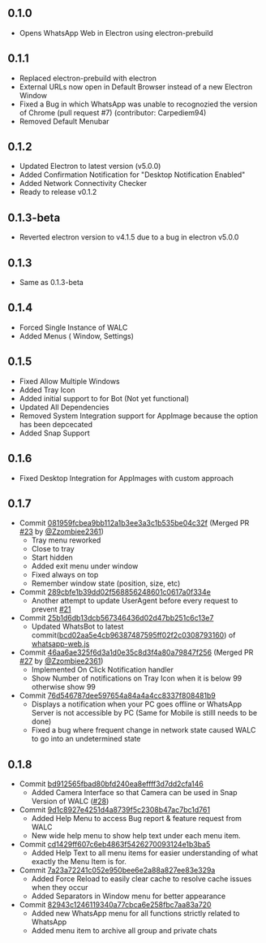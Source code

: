 ## 0.1.0
- Opens WhatsApp Web in Electron using electron-prebuild
## 0.1.1
- Replaced electron-prebuild with electron
- External URLs now open in Default Browser instead of a new Electron Window
- Fixed a Bug in which WhatsApp was unable to recognozied the version of Chrome (pull request #7) (contributor: Carpediem94)
- Removed Default Menubar
## 0.1.2
- Updated Electron to latest version (v5.0.0)
- Added Confirmation Notification for "Desktop Notification Enabled"
- Added Network Connectivity Checker
- Ready to release v0.1.2
## 0.1.3-beta
- Reverted electron version to v4.1.5 due to a bug in electron v5.0.0
## 0.1.3
- Same as 0.1.3-beta
## 0.1.4
- Forced Single Instance of WALC
- Added Menus ( Window, Settings)
## 0.1.5
- Fixed Allow Multiple Windows
- Added Tray Icon
- Added initial support to for Bot (Not yet functional)
- Updated All Dependencies
- Removed System Integration support for AppImage because the option has been depcecated
- Added Snap Support
## 0.1.6
- Fixed Desktop Integration for AppImages with custom approach
## 0.1.7
- Commit [081959fcbea9bb112a1b3ee3a3c1b535be04c32f](https://github.com/cstayyab/WALC/commit/081959fcbea9bb112a1b3ee3a3c1b535be04c32f) (Merged PR [#23](https://github.com/cstayyab/WALC/pull/23) by [@Zzombiee2361](https://github.com/Zzombiee2361))
    * Tray menu reworked
    * Close to tray
    * Start hidden
    * Added exit menu under window
    * Fixed always on top
    * Remember window state (position, size, etc)
- Commit [289cbfe1b39dd02f568856248601c0617a0f334e](https://github.com/cstayyab/WALC/commit/289cbfe1b39dd02f568856248601c0617a0f334e)
    * Another attempt to update UserAgent before every request to prevent [#21](https://github.com/cstayyab/WALC/issues/21)
- Commit [25b1d6db13dcb567346436d02d47bb251c6c13e7](https://github.com/cstayyab/WALC/commit/25b1d6db13dcb567346436d02d47bb251c6c13e7)
    * Updated WhatsBot to latest commit([bcd02aa5e4cb96387487595ff02f2c0308793160](https://github.com/pedroslopez/whatsapp-web.js/commit/bcd02aa5e4cb96387487595ff02f2c0308793160)) of [whatsapp-web.js](https://github.com/pedroslopez/whatsapp-web.js)
- Commit [46aa6ae325f6d3a1d0e35c8d3f4a80a79847f256](https://github.com/cstayyab/WALC/commit/46aa6ae325f6d3a1d0e35c8d3f4a80a79847f256)  (Merged PR [#27](https://github.com/cstayyab/WALC/pull/23) by [@Zzombiee2361](https://github.com/Zzombiee2361))
    * Implemented On Click Notification handler
    * Show Number of notifications on Tray Icon when it is below 99 otherwise show 99
- Commit [76d546787dee597654a84a4a4cc8337f808481b9](https://github.com/cstayyab/WALC/commit/76d546787dee597654a84a4a4cc8337f808481b9)
    * Displays a notification when your PC goes offline or WhatsApp Server is not accessible by PC (Same for Mobile is stilll needs to be done)
    * Fixed a bug where frequent change in network state caused WALC to go into an undetermined state
## 0.1.8
- Commit [bd912565fbad80bfd240ea8effff3d7dd2cfa146](https://github.com/cstayyab/WALC/commit/bd912565fbad80bfd240ea8effff3d7dd2cfa146)
    * Added Camera Interface so that Camera can be used in Snap Version of WALC ([#28](https://github.com/cstayyab/WALC/issues/28))
- Commit [9d1c8927e4251d4a8739f5c2308b47ac7bc1d761](https://github.com/cstayyab/WALC/commit/9d1c8927e4251d4a8739f5c2308b47ac7bc1d761)
    * Added Help Menu to access Bug report & feature request from WALC
    * New wide help menu to show help text under each menu item.
- Commit [cd1429ff607c6eb4863f5426270093124e1b3ba5](https://github.com/cstayyab/WALC/commit/cd1429ff607c6eb4863f5426270093124e1b3ba5)
    * Added Help Text to all menu items for easier understanding of what exactly the Menu Item is for.
- Commit [7a23a72241c052e950bee6e2a88a827ee83e329a](https://github.com/cstayyab/WALC/commit/7a23a72241c052e950bee6e2a88a827ee83e329a)
    * Added Force Reload to easily clear cache to resolve cache issues when they occur
    * Added Separators in Window menu for better appearance
- Commit [82943c1246119340a77cbca6e258fbc7aa83a720](https://github.com/cstayyab/WALC/commit/82943c1246119340a77cbca6e258fbc7aa83a720)
    * Added new WhatsApp menu for all functions strictly related to WhatsApp
    * Added menu item to archive all group and private chats
